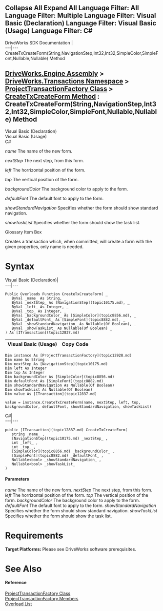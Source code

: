 Collapse All Expand All Language Filter: All  Language Filter: Multiple  Language Filter: Visual Basic (Declaration) Language Filter: Visual Basic (Usage) Language Filter: C#  
---  
DriveWorks SDK Documentation  |   
---|---  
CreateTxCreateForm(String,NavigationStep,Int32,Int32,SimpleColor,SimpleFont,Nullable<Boolean>,Nullable<Boolean>) Method   
  
[DriveWorks.Engine Assembly](topic2156.md) > [DriveWorks.Transactions Namespace](topic12835.md) > [ProjectTransactionFactory Class](topic12928.md) > [CreateTxCreateForm Method](topic13050.md) : CreateTxCreateForm(String,NavigationStep,Int32,Int32,SimpleColor,SimpleFont,Nullable<Boolean>,Nullable<Boolean>) Method  
---  
  
Visual Basic (Declaration)    
Visual Basic (Usage)    
C# 

_name_
    The name of the new form.

_nextStep_
    The next step, from this form.

_left_
    The horrizontal position of the form.

_top_
    The vertical position of the form.

_backgroundColor_
    The background color to apply to the form.

_defaultFont_
    The default font to apply to the form.

_showStandardNavigation_
    Specifies whether the form should show standard navigation.

_showTaskList_
    Specifies whether the form should show the task list.

Glossary Item Box

Creates a transaction which, when committed, will create a form with the given properties, only name is needed. 

# Syntax

Visual Basic (Declaration)|   
---|---  
      
    
    Public Overloads Function CreateTxCreateForm( _
       ByVal _name_ As String, _
       ByVal _nextStep_ As [NavigationStep](topic10175.md), _
       ByVal _left_ As Integer, _
       ByVal _top_ As Integer, _
       ByVal _backgroundColor_ As [SimpleColor](topic8856.md), _
       ByVal _defaultFont_ As [SimpleFont](topic8882.md), _
       ByVal _showStandardNavigation_ As Nullable(Of Boolean), _
       ByVal _showTaskList_ As Nullable(Of Boolean) _
    ) As [ITransaction](topic12837.md)  
  
Visual Basic (Usage)| Copy Code  
---|---  
      
    
    Dim instance As [ProjectTransactionFactory](topic12928.md)
    Dim name As String
    Dim nextStep As [NavigationStep](topic10175.md)
    Dim left As Integer
    Dim top As Integer
    Dim backgroundColor As [SimpleColor](topic8856.md)
    Dim defaultFont As [SimpleFont](topic8882.md)
    Dim showStandardNavigation As Nullable(Of Boolean)
    Dim showTaskList As Nullable(Of Boolean)
    Dim value As [ITransaction](topic12837.md)
     
    value = instance.CreateTxCreateForm(name, nextStep, left, top, backgroundColor, defaultFont, showStandardNavigation, showTaskList)  
  
C#|   
---|---  
      
    
    public [ITransaction](topic12837.md) CreateTxCreateForm( 
       string _name_ ,
       [NavigationStep](topic10175.md) _nextStep_ ,
       int _left_ ,
       int _top_ ,
       [SimpleColor](topic8856.md) _backgroundColor_ ,
       [SimpleFont](topic8882.md) _defaultFont_ ,
       Nullable<bool> _showStandardNavigation_ ,
       Nullable<bool> _showTaskList_
    )  
  
#### Parameters

 _name_
    The name of the new form.
_nextStep_
    The next step, from this form.
_left_
    The horrizontal position of the form.
_top_
    The vertical position of the form.
_backgroundColor_
    The background color to apply to the form.
_defaultFont_
    The default font to apply to the form.
_showStandardNavigation_
    Specifies whether the form should show standard navigation.
_showTaskList_
    Specifies whether the form should show the task list.

# Requirements

**Target Platforms:** Please see DriveWorks software prerequisites.

# See Also

#### Reference

[ProjectTransactionFactory Class](topic12928.md)   
[ProjectTransactionFactory Members](topic12929.md)   
[Overload List](topic13050.md)


